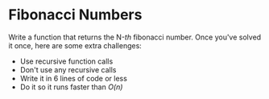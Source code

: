 # Fibonacci Numbers

Write a function that returns the N-_th_ fibonacci number. Once you've solved it once, here are some extra challenges:
- Use recursive function calls
- Don't use any recursive calls
- Write it in 6 lines of code or less
- Do it so it runs faster than _O(n)_
